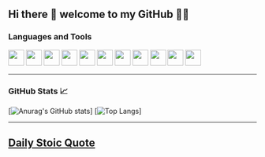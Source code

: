 ## Hi there 👋 welcome to my GitHub 👨‍💻

### Languages and Tools
  <div>
    <img height="32" width="32" src="https://cdn.simpleicons.org/github/white" />
    <img height="32" width="32" src="https://cdn.simpleicons.org/git/white" />
    <img height="32" width="32" src="https://cdn.simpleicons.org/javascript/white" />
    <img height="32" width="32" src="https://cdn.simpleicons.org/react/white" />
    <img height="32" width="32" src="https://cdn.simpleicons.org/node.js/white" />
    <img height="32" width="32" src="https://cdn.simpleicons.org/express/white" />
    <img height="32" width="32" src="https://cdn.simpleicons.org/amazonaws/white" />
    <img height="32" width="32" src="https://cdn.simpleicons.org/c++/white" />
    <img height="32" width="32" src="https://cdn.simpleicons.org/csharp/white" />
    <img height="32" width="32" src="https://cdn.simpleicons.org/python/white" />
    <img height="32" width="32" src="https://cdn.simpleicons.org/kalilinux/white" />
  </div>

---
### GitHub Stats 📈
[![Anurag's GitHub stats](https://github-readme-stats.vercel.app/api?username=erlisi&theme=dark&show_icons=true&count_private=true)]
[![Top Langs](https://github-readme-stats.vercel.app/api/top-langs/?username=erlisi&theme=dark&layout=donut&langs_count=8&hide=html,css,shaderlab&count_private=true)]

---
## [Daily Stoic Quote](https://stoic-quotes.com)
